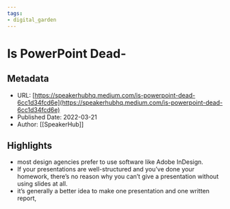 ```yaml
---
tags: 
- digital_garden
---
```

# Is PowerPoint Dead-
## Metadata
* URL: [https://speakerhubhq.medium.com/is-powerpoint-dead-6cc1d34fcd6e](https://speakerhubhq.medium.com/is-powerpoint-dead-6cc1d34fcd6e)
* Published Date: 2022-03-21
* Author: [[SpeakerHub]]

## Highlights
* most design agencies prefer to use software like Adobe InDesign.
* If your presentations are well-structured and you’ve done your homework, there’s no reason why you can’t give a presentation without using slides at all.
* it’s generally a better idea to make one presentation and one written report,